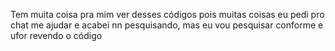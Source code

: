 Tem muita coisa pra mim ver desses códigos pois muitas coisas eu pedi pro chat me ajudar e acabei nn pesquisando, mas eu vou pesquisar conforme e ufor revendo o código
